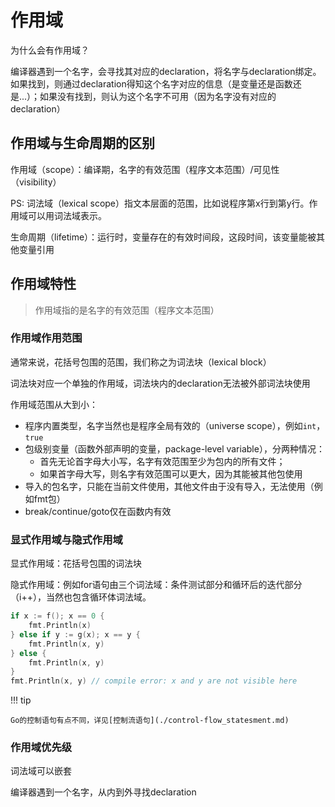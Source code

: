 # 作用域

为什么会有作用域？

编译器遇到一个名字，会寻找其对应的declaration，将名字与declaration绑定。如果找到，则通过declaration得知这个名字对应的信息（是变量还是函数还是...）；如果没有找到，则认为这个名字不可用（因为名字没有对应的declaration）

## 作用域与生命周期的区别

作用域（scope）：编译期，名字的有效范围（程序文本范围）/可见性（visibility）

PS: 词法域（lexical scope）指文本层面的范围，比如说程序第x行到第y行。作用域可以用词法域表示。

生命周期（lifetime）：运行时，变量存在的有效时间段，这段时间，该变量能被其他变量引用

## 作用域特性

> 作用域指的是名字的有效范围（程序文本范围）

### 作用域作用范围

通常来说，花括号包围的范围，我们称之为词法块（lexical block）

词法块对应一个单独的作用域，词法块内的declaration无法被外部词法块使用

作用域范围从大到小：

- 程序内置类型，名字当然也是程序全局有效的（universe scope），例如`int`，`true`
- 包级别变量（函数外部声明的变量，package-level variable），分两种情况：
  - 首先无论首字母大小写，名字有效范围至少为包内的所有文件；
  - 如果首字母大写，则名字有效范围可以更大，因为其能被其他包使用
- 导入的包名字，只能在当前文件使用，其他文件由于没有导入，无法使用（例如fmt包）
- break/continue/goto仅在函数内有效

### 显式作用域与隐式作用域

显式作用域：花括号包围的词法块

隐式作用域：例如for语句由三个词法域：条件测试部分和循环后的迭代部分（i++），当然也包含循环体词法域。

```go
if x := f(); x == 0 {
    fmt.Println(x)
} else if y := g(x); x == y {
    fmt.Println(x, y)
} else {
    fmt.Println(x, y)
}
fmt.Println(x, y) // compile error: x and y are not visible here
```

!!! tip 

    Go的控制语句有点不同，详见[控制流语句](./control-flow_statesment.md)

### 作用域优先级

词法域可以嵌套

编译器遇到一个名字，从内到外寻找declaration